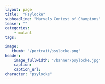```yaml
---
layout: page
title:  "Psylocke"
subheadline: "Marvels Contest of Champions"
teaser: ""
categories:
    - mutant
tags:
    -
image:
   thumb: "/portrait/psylocke.png"
header:
    image_fullwidth: "/banner/psylocke.jpg"
    caption: 
    caption_url:    
character: "psylocke"
---
```

